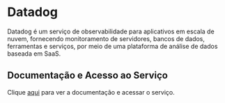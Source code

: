 # Datadog

Datadog é um serviço de observabilidade para aplicativos em escala de nuvem, fornecendo monitoramento de servidores, bancos de dados, ferramentas e serviços, por meio de uma plataforma de análise de dados baseada em SaaS.

## Documentação e Acesso ao Serviço

Clique [aqui](https://www.datadoghq.com) para ver a documentação e acessar o serviço.
